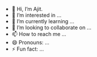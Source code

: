 - 👋 Hi, I’m Ajit.
- 👀 I’m interested in ...
- 🌱 I’m currently learning ...
- 💞️ I’m looking to collaborate on ...
- 📫 How to reach me ...
- 😄 Pronouns: ...
- ⚡ Fun fact: ...

<!---
ajit-insights/ajit-insights is a ✨ special ✨ repository because its `README.md` (this file) appears on your GitHub profile.
You can click the Preview link to take a look at your changes.
--->
